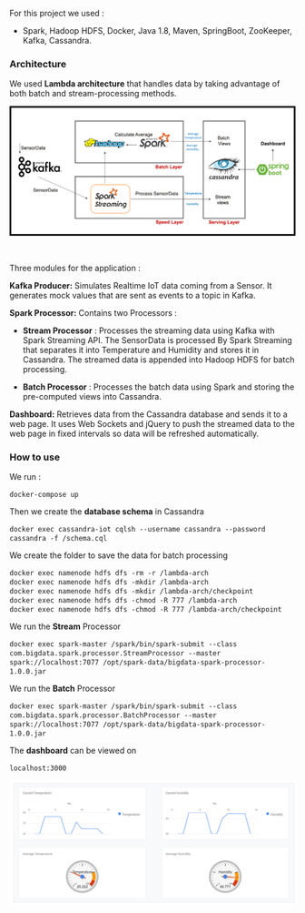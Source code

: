 For this project we used :  
- Spark, Hadoop HDFS, Docker, Java 1.8, Maven, SpringBoot, ZooKeeper, Kafka, Cassandra.

### Architecture

We used **Lambda architecture** that handles data by taking advantage of both batch and stream-processing methods.

<img src="./archi.png" style="display: block; margin-left: auto; margin-right: auto:"><br><br>

Three modules for the application :

**Kafka Producer:** Simulates Realtime IoT data coming from a Sensor. It generates mock values that are sent as events to a topic in Kafka.

**Spark Processor:** Contains two Processors :
    
  - **Stream Processor** : Processes the streaming data using Kafka with Spark Streaming API. The SensorData is processed By Spark Streaming that separates it into Temperature and Humidity and stores it in Cassandra. The streamed data is appended into Hadoop HDFS for batch processing.
  
  - **Batch Processor** : Processes the batch data using Spark and storing the pre-computed views into Cassandra.

**Dashboard:** Retrieves data from the Cassandra database and sends it to a web page. 
It uses Web Sockets and jQuery to push the streamed data to the web page in fixed intervals so data will be refreshed automatically. 

### How to use

We run : 

```
docker-compose up
```

Then we create the **database schema** in Cassandra

```
docker exec cassandra-iot cqlsh --username cassandra --password cassandra -f /schema.cql
```

We create the folder to save the data for batch processing

```
docker exec namenode hdfs dfs -rm -r /lambda-arch
docker exec namenode hdfs dfs -mkdir /lambda-arch
docker exec namenode hdfs dfs -mkdir /lambda-arch/checkpoint
docker exec namenode hdfs dfs -chmod -R 777 /lambda-arch
docker exec namenode hdfs dfs -chmod -R 777 /lambda-arch/checkpoint
```

We run the **Stream** Processor
```
docker exec spark-master /spark/bin/spark-submit --class com.bigdata.spark.processor.StreamProcessor --master spark://localhost:7077 /opt/spark-data/bigdata-spark-processor-1.0.0.jar
```

We run the **Batch** Processor
```
docker exec spark-master /spark/bin/spark-submit --class com.bigdata.spark.processor.BatchProcessor --master spark://localhost:7077 /opt/spark-data/bigdata-spark-processor-1.0.0.jar
```

The **dashboard** can be viewed on
```
localhost:3000
```

<img src="./dashboardview.png" style="display: block; margin-left: auto; margin-right: auto:"><br><br>